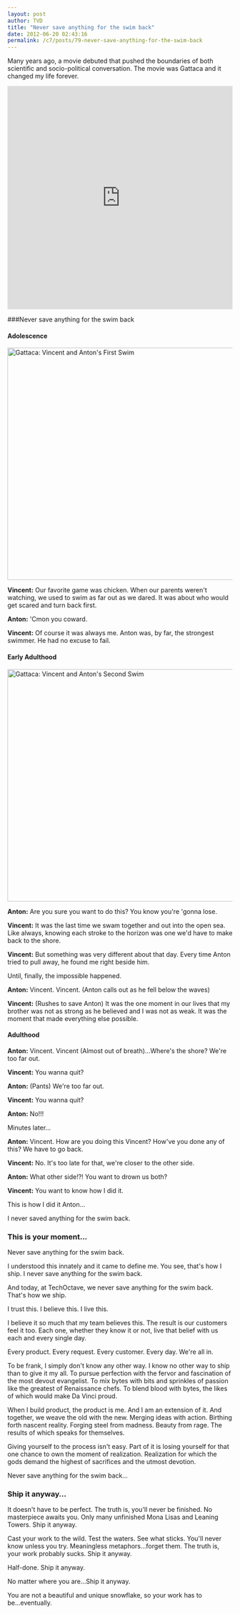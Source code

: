 ```yaml
---
layout: post
author: TVD
title: "Never save anything for the swim back"
date: 2012-06-20 02:43:16
permalink: /c7/posts/79-never-save-anything-for-the-swim-back
---
```


Many years ago, a movie debuted that pushed the boundaries of both scientific and socio-political conversation. The movie was Gattaca and it changed my life forever.

<iframe width="100%" height="500" src="https://www.youtube.com/embed/ll5qiWa6YDk" frameborder="0" allowfullscreen></iframe>

###Never save anything for the swim back

#### Adolescence

<img src="https://techoctave.com/c7/static/gattaca-vincent-anton-first-swim.jpg" width="520" alt="Gattaca: Vincent and Anton's First Swim"/>

**Vincent:** Our favorite game was chicken. When our parents weren't watching, we used to swim as far out as we dared. It was about who would get scared and turn back first.

**Anton:** 'Cmon you coward.

**Vincent:** Of course it was always me. Anton was, by far, the strongest swimmer. He had no excuse to fail.

#### Early Adulthood

<img src="https://techoctave.com/c7/static/gattaca-vincent-anton-second-swim.jpg" width="520" alt="Gattaca: Vincent and Anton's Second Swim"/>

**Anton:** Are you sure you want to do this? You know you're 'gonna lose.

**Vincent:** It was the last time we swam together and out into the open sea. Like always, knowing each stroke to the horizon was one we'd have to make back to the shore.

**Vincent:** But something was very different about that day. Every time Anton tried to pull away, he found me right beside him. 

Until, finally, the impossible happened.

**Anton:** Vincent. Vincent. (Anton calls out as he fell below the waves)

**Vincent:** (Rushes to save Anton) It was the one moment in our lives that my brother was not as strong as he believed and I was not as weak. It was the moment that made everything else possible.


#### Adulthood

**Anton:** Vincent. Vincent (Almost out of breath)...Where's the shore? We're too far out.

**Vincent:** You wanna quit?

**Anton:** (Pants) We're too far out.

**Vincent:** You wanna quit?

**Anton:** No!!!

Minutes later...

**Anton:** Vincent. How are you doing this Vincent? How've you done any of this? We have to go back.

**Vincent:** No. It's too late for that, we're closer to the other side.

**Anton:** What other side!?! You want to drown us both?

**Vincent:** You want to know how I did it.

This is how I did it Anton...

I never saved anything for the swim back.


### This is your moment...

Never save anything for the swim back.

I understood this innately and it came to define me. You see, that's how I ship. I never save anything for the swim back.

And today, at TechOctave, we never save anything for the swim back. That's how we ship.

I trust this. I believe this. I live this.

I believe it so much that my team believes this. The result is our customers feel it too. Each one, whether they know it or not, live that belief with us each and every single day.

Every product. Every request. Every customer. Every day. We're all in.

To be frank, I simply don't know any other way. I know no other way to ship than to give it my all. To pursue perfection with the fervor and fascination of the most devout evangelist. To mix bytes with bits and sprinkles of passion like the greatest of Renaissance chefs. To blend blood with bytes, the likes of which would make Da Vinci proud.

When I build product, the product is me. And I am an extension of it. And together, we weave the old with the new.
Merging ideas with action. Birthing forth nascent reality. Forging steel from madness. Beauty from rage. The results of which speaks for themselves.

Giving yourself to the process isn't easy. Part of it is losing yourself for that one chance to own the moment of realization. Realization for which the gods demand the highest of sacrifices and the utmost devotion. 

Never save anything for the swim back...


### Ship it anyway...

It doesn't have to be perfect. The truth is, you'll never be finished. No masterpiece awaits you. Only many unfinished Mona Lisas and Leaning Towers. Ship it anyway. 

Cast your work to the wild. Test the waters. See what sticks. You'll never know unless you try. Meaningless metaphors...forget them. The truth is, your work probably sucks. Ship it anyway. 

Half-done. Ship it anyway.

No matter where you are...Ship it anyway.

You are not a beautiful and unique snowflake, so your work has to be...eventually.



